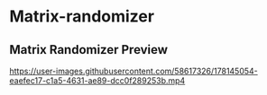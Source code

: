# Matrix-randomizer



## Matrix Randomizer Preview
https://user-images.githubusercontent.com/58617326/178145054-eaefec17-c1a5-4631-ae89-dcc0f289253b.mp4

